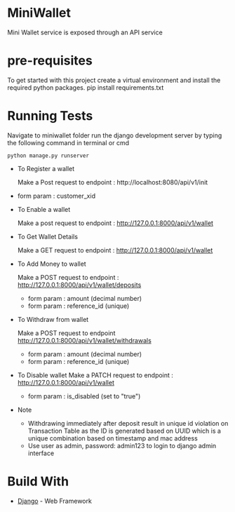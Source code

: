 # MiniWallet
Mini Wallet service is exposed through an API service

# pre-requisites
To get started with this project create a virtual environment and install the required python packages. pip install requirements.txt

# Running Tests
Navigate to  miniwallet folder run the django development server by typing the following command in terminal or cmd
``` 
python manage.py runserver 

```

* To Register a wallet
  
  Make a Post request to endpoint : http://localhost:8080/api/v1/init
 - form param : customer_xid
 
* To Enable a wallet
  
  Make a post request to endpoint : http://127.0.0.1:8000/api/v1/wallet

* To Get Wallet Details
	
  Make a GET request to endpoint : http://127.0.0.1:8000/api/v1/wallet
  
* To Add Money to wallet

  Make a POST request to endpoint :  http://127.0.0.1:8000/api/v1/wallet/deposits
  - form param : amount (decimal number)
  - form param : reference_id (unique)
  
* To Withdraw from wallet

  Make a POST request to endpoint http://127.0.0.1:8000/api/v1/wallet/withdrawals
  - form param : amount (decimal number)
  - form param : reference_id (unique)
  
* To Disable wallet
  Make a PATCH request to endpoint : http://127.0.0.1:8000/api/v1/wallet
  - form param : is_disabled (set to "true")

* Note

  - Withdrawing immediately after deposit result in unique id violation on Transaction Table as the ID is generated based on 
  UUID which is a unique combination based on timestamp and mac address
  - Use user as admin, password: admin123 to login to django admin interface

# Build With
* [Django](https://www.djangoproject.com/) - Web Framework
